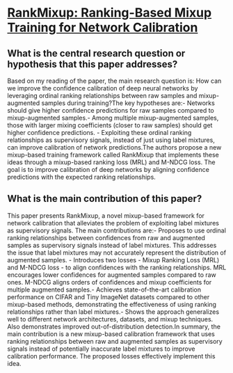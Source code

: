 # [RankMixup: Ranking-Based Mixup Training for Network Calibration](https://arxiv.org/abs/2308.11990)

## What is the central research question or hypothesis that this paper addresses?

Based on my reading of the paper, the main research question is: How can we improve the confidence calibration of deep neural networks by leveraging ordinal ranking relationships between raw samples and mixup-augmented samples during training?The key hypotheses are:- Networks should give higher confidence predictions for raw samples compared to mixup-augmented samples.- Among multiple mixup-augmented samples, those with larger mixing coefficients (closer to raw samples) should get higher confidence predictions. - Exploiting these ordinal ranking relationships as supervisory signals, instead of just using label mixtures, can improve calibration of network predictions.The authors propose a new mixup-based training framework called RankMixup that implements these ideas through a mixup-based ranking loss (MRL) and M-NDCG loss. The goal is to improve calibration of deep networks by aligning confidence predictions with the expected ranking relationships.


## What is the main contribution of this paper?

This paper presents RankMixup, a novel mixup-based framework for network calibration that alleviates the problem of exploiting label mixtures as supervisory signals. The main contributions are:- Proposes to use ordinal ranking relationships between confidences from raw and augmented samples as supervisory signals instead of label mixtures. This addresses the issue that label mixtures may not accurately represent the distribution of augmented samples. - Introduces two losses - Mixup Ranking Loss (MRL) and M-NDCG loss - to align confidences with the ranking relationships. MRL encourages lower confidences for augmented samples compared to raw ones. M-NDCG aligns orders of confidences and mixup coefficients for multiple augmented samples.- Achieves state-of-the-art calibration performance on CIFAR and Tiny ImageNet datasets compared to other mixup-based methods, demonstrating the effectiveness of using ranking relationships rather than label mixtures.- Shows the approach generalizes well to different network architectures, datasets, and mixup techniques. Also demonstrates improved out-of-distribution detection.In summary, the main contribution is a new mixup-based calibration framework that uses ranking relationships between raw and augmented samples as supervisory signals instead of potentially inaccurate label mixtures to improve calibration performance. The proposed losses effectively implement this idea.
